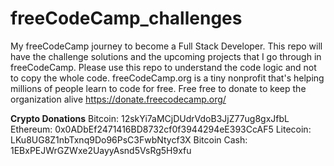 # freeCodeCamp_challenges
My freeCodeCamp journey to become a Full Stack Developer.
This repo will have the challenge solutions and the upcoming projects that I go through in freeCodeCamp.
Please use this repo to understand the code logic and not to copy the whole code.
freeCodeCamp.org is a tiny nonprofit that's helping millions of people learn to code for free.
Free free to donate to keep the organization alive
https://donate.freecodecamp.org/

**Crypto Donations**
Bitcoin: 12skYi7aMCjDUdrVdoB3JjZ77ug8gxJfbL
Ethereum: 0x0ADbEf2471416BD8732cf0f3944294eE393CcAF5
Litecoin: LKu8UG8Z1nbTxnq9Do96PsC3FwbNtycf3X
Bitcoin Cash: 1EBxPEJWrGZWxe2UayyAsnd5VsRg5H9xfu
